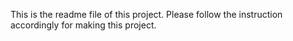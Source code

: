 This is the readme file of this project. Please follow the instruction accordingly for making this project.
